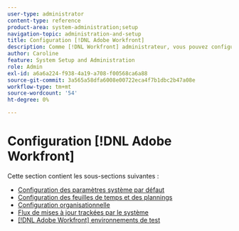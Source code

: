 ```yaml
---
user-type: administrator
content-type: reference
product-area: system-administration;setup
navigation-topic: administration-and-setup
title: Configuration [!DNL Adobe Workfront]
description: Comme [!DNL Workfront] administrateur, vous pouvez configurer les paramètres par défaut du système de votre entreprise, les feuilles de temps, les plannings, la manière dont vos utilisateurs sont organisés dans le système, les mises à jour automatiques du système et la variable [!DNL Workfront] test des environnements que vous utilisez.
author: Caroline
feature: System Setup and Administration
role: Admin
exl-id: a6a6a224-f938-4a19-a708-f00568ca6a88
source-git-commit: 3a565a58dfa6008e00722eca4f7b1dbc2b47a08e
workflow-type: tm+mt
source-wordcount: '54'
ht-degree: 0%

---
```


# Configuration [!DNL Adobe Workfront]

Cette section contient les sous-sections suivantes :

* [Configuration des paramètres système par défaut](../../administration-and-setup/set-up-workfront/configure-system-defaults/configure-system-defaults.md)
* [Configuration des feuilles de temps et des plannings](../../administration-and-setup/set-up-workfront/configure-timesheets-schedules/configure-timesheets-and-schedules.md)
* [Configuration organisationnelle](../../administration-and-setup/set-up-workfront/organizational-setup/organizational-setup.md)
* [Flux de mises à jour trackées par le système](../../administration-and-setup/set-up-workfront/system-tracked-update-feeds/system-tracked-updates-feeds.md)
* [[!DNL Adobe Workfront] environnements de test](../../administration-and-setup/set-up-workfront/workfront-testing-environments/wf-testing-environments.md)
